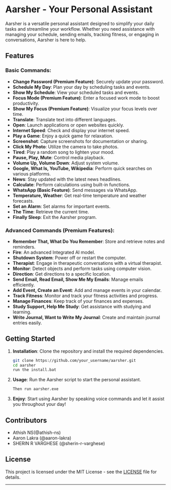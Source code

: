 # Aarsher - Your Personal Assistant

Aarsher is a versatile personal assistant designed to simplify your daily tasks and streamline your workflow. Whether you need assistance with managing your schedule, sending emails, tracking fitness, or engaging in conversations, Aarsher is here to help.

## Features

### Basic Commands:

- **Change Password (Premium Feature)**: Securely update your password.
- **Schedule My Day**: Plan your day by scheduling tasks and events.
- **Show My Schedule**: View your scheduled tasks and events.
- **Focus Mode (Premium Feature)**: Enter a focused work mode to boost productivity.
- **Show My Focus (Premium Feature)**: Visualize your focus levels over time.
- **Translate**: Translate text into different languages.
- **Open**: Launch applications or open websites quickly.
- **Internet Speed**: Check and display your internet speed.
- **Play a Game**: Enjoy a quick game for relaxation.
- **Screenshot**: Capture screenshots for documentation or sharing.
- **Click My Photo**: Utilize the camera to take photos.
- **Tired**: Play a random song to lighten your mood.
- **Pause, Play, Mute**: Control media playback.
- **Volume Up, Volume Down**: Adjust system volume.
- **Google, What Is, YouTube, Wikipedia**: Perform quick searches on various platforms.
- **News**: Stay updated with the latest news headlines.
- **Calculate**: Perform calculations using built-in functions.
- **WhatsApp (Basic Feature)**: Send messages via WhatsApp.
- **Temperature, Weather**: Get real-time temperature and weather forecasts.
- **Set an Alarm**: Set alarms for important events.
- **The Time**: Retrieve the current time.
- **Finally Sleep**: Exit the Aarsher program.

### Advanced Commands (Premium Features):

- **Remember That, What Do You Remember**: Store and retrieve notes and reminders.
- **Fire**: An advanced Integrated AI model.
- **Shutdown System**: Power off or restart the computer.
- **Therapist**: Engage in therapeutic conversations with a virtual therapist.
- **Monitor**: Detect objects and perform tasks using computer vision.
- **Direction**: Get directions to a specific location.
- **Send Email, Read Email, Show Me My Emails**: Manage emails efficiently.
- **Add Event, Create an Event**: Add and manage events in your calendar.
- **Track Fitness**: Monitor and track your fitness activities and progress.
- **Manage Finances**: Keep track of your finances and expenses.
- **Study Support, Help Me Study**: Get assistance with studying and learning.
- **Write Journal, Want to Write My Journal**: Create and maintain journal entries easily.

## Getting Started

1. **Installation**: Clone the repository and install the required dependencies.

   ```bash
   git clone https://github.com/your_username/aarsher.git
   cd aarsher
   run the install.bat
   ```

2. **Usage**: Run the Aarsher script to start the personal assistant.

   ```bash
   Then run aarsher.exe
   ```

3. **Enjoy**: Start using Aarsher by speaking voice commands and let it assist you throughout your day!

## Contributors

- Athish NS(@athish-ns)
- Aaron Lakra (@aaron-lakra)
- SHERIN R VARGHESE (@sherin-r-varghese)

## License

This project is licensed under the MIT License - see the [LICENSE](LICENSE) file for details.

---
